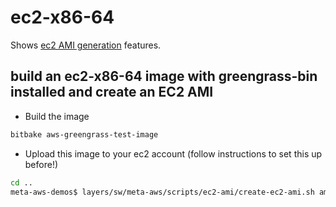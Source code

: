 # ec2-x86-64

Shows [ec2 AMI generation](https://github.com/aws4embeddedlinux/meta-aws/blob/master/scripts/ec2-ami/README.md) features.

## build an ec2-x86-64 image with greengrass-bin installed and create an EC2 AMI

* Build the image 

```bash
bitbake aws-greengrass-test-image
```
* Upload this image to your ec2 account (follow instructions to set this up before!)
```bash
cd ..
meta-aws-demos$ layers/sw/meta-aws/scripts/ec2-ami/create-ec2-ami.sh amitest-bucket 16 aws-greengrass-test-image aws-ec2-x86-64
```